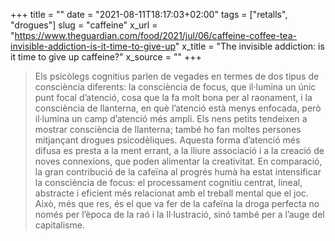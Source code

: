 +++
title = ""
date = "2021-08-11T18:17:03+02:00"
tags = ["retalls", "drogues"]
slug = "caffeine"
x_url = "https://www.theguardian.com/food/2021/jul/06/caffeine-coffee-tea-invisible-addiction-is-it-time-to-give-up"
x_title = "The invisible addiction: is it time to give up caffeine?"
x_source = ""
+++


> Els psicòlegs cognitius parlen de vegades en termes de dos tipus de consciència diferents: la consciència de focus, que il·lumina un únic punt focal d’atenció, cosa que la fa molt bona per al raonament, i la consciència de llanterna, en què l’atenció està menys enfocada, però il·lumina un camp d’atenció més ampli. Els nens petits tendeixen a mostrar consciència de llanterna; també ho fan moltes persones mitjançant drogues psicodèliques. Aquesta forma d’atenció més difusa es presta a la ment errant, a la lliure associació i a la creació de noves connexions, que poden alimentar la creativitat. En comparació, la gran contribució de la cafeïna al progrés humà ha estat intensificar la consciència de focus: el processament cognitiu centrat, lineal, abstracte i eficient més relacionat amb el treball mental que el joc. Això, més que res, és el que va fer de la cafeïna la droga perfecta no només per l’època de la raó i la Il·lustració, sinó també per a l’auge del capitalisme.
